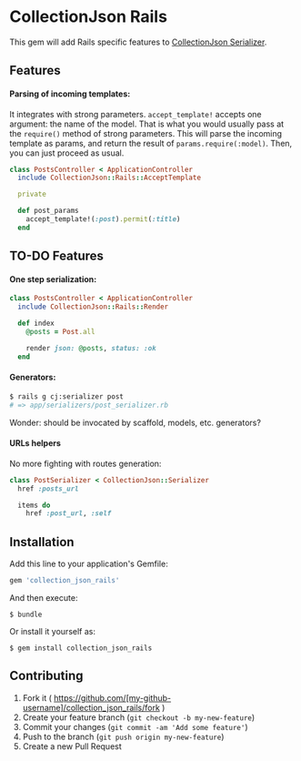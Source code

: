 CollectionJson Rails
====================

This gem will add Rails specific features to [CollectionJson
Serializer](https://github.com/carlesjove/collection_json_serializer).

## Features

#### Parsing of incoming templates:

It integrates with strong parameters. `accept_template!` accepts one argument:
the name of the model. That is what you would usually pass at the `require()`
method of strong parameters. This will parse the incoming template as params,
and return the result of `params.require(:model)`. Then, you can just proceed as
usual.

```ruby
class PostsController < ApplicationController
  include CollectionJson::Rails::AcceptTemplate

  private

  def post_params
    accept_template!(:post).permit(:title)
  end
```

## TO-DO Features

#### One step serialization:

```ruby
class PostsController < ApplicationController
  include CollectionJson::Rails::Render

  def index
    @posts = Post.all

    render json: @posts, status: :ok
  end
```

#### Generators:

```bash
$ rails g cj:serializer post
# => app/serializers/post_serializer.rb
```

Wonder: should be invocated by scaffold, models, etc. generators?

#### URLs helpers

No more fighting with routes generation:

```ruby
class PostSerializer < CollectionJson::Serializer
  href :posts_url

  items do
    href :post_url, :self
```

## Installation

Add this line to your application's Gemfile:

```ruby
gem 'collection_json_rails'
```

And then execute:

    $ bundle

Or install it yourself as:

    $ gem install collection_json_rails


## Contributing

1. Fork it ( https://github.com/[my-github-username]/collection_json_rails/fork )
2. Create your feature branch (`git checkout -b my-new-feature`)
3. Commit your changes (`git commit -am 'Add some feature'`)
4. Push to the branch (`git push origin my-new-feature`)
5. Create a new Pull Request
